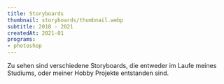```yaml
---
title: Storyboards
thumbnail: storyboards/thumbnail.webp
subtitle: 2018 - 2021
createdAt: 2021-01
programs:
- photoshop
---
```


Zu sehen sind verschiedene Storyboards, die entweder im Laufe meines Studiums, oder meiner Hobby Projekte entstanden sind.

<asset-image src="storyboards/creartive.webp" alt="Creartive"></asset-image>
<asset-image src="storyboards/monday_morning_sketch.webp" alt="Monday Morning Sketch"></asset-image>
<asset-image src="storyboards/monday_morning_final.webp" alt="Monday Morning Final"></asset-image>
<asset-image src="storyboards/high_rise.webp" alt="High Rise"></asset-image>
